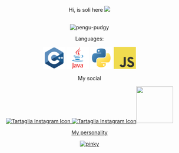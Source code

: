 <p align="center">
Hi, is soli here
 <img src="https://user-images.githubusercontent.com/73097560/115834477-dbab4500-a447-11eb-908a-139a6edaec5c.gif"><br><br>


<p align="center">
<img 
  src="https://github.com/user-attachments/assets/616aef4c-7c29-407c-9c44-d1b3eae37fb7" alt="pengu-pudgy"  style="width: 150px; height: 150px; object-fit: contain;">
  
 

  
<p align="center">
 Languages:
  
  <div align="center">
  <code><img height="60" src="https://raw.githubusercontent.com/github/explore/80688e429a7d4ef2fca1e82350fe8e3517d3494d/topics/cpp/cpp.png"></code> <code><img height="60" src="https://raw.githubusercontent.com/devicons/devicon/master/icons/java/java-original-wordmark.svg"></code> <code><img height="60" src="https://raw.githubusercontent.com/github/explore/80688e429a7d4ef2fca1e82350fe8e3517d3494d/topics/python/python.png"></code>  <code><img height="60" src="https://raw.githubusercontent.com/github/explore/80688e429a7d4ef2fca1e82350fe8e3517d3494d/topics/javascript/javascript.png"></code>
  </div>
<p align="center">
My social
 <div align="center">
 <a href="https://www.instagram.com/soli.tr4?igsh=MWY1dTF6dHhya2dsdg%3D%3D&utm_source=qr" target="_blank"><img src="https://github.com/user-attachments/assets/a108ef66-5bf8-4f5f-a80a-17f413240c5c" alt="Tartaglia Instagram Icon" style="width:100px; height:100px; object-fit contain;"><a href="https://www.instagram.com/soli.tr4?igsh=MWY1dTF6dHhya2dsdg%3D%3D&utm_source=qr" target="_blank"> <img src="https://github.com/user-attachments/assets/75de85f7-a7f8-424b-9c01-9caf4ed3e941" alt="Tartaglia Instagram Icon" style="width:100px; height:100px; object-fit contain;"><a href="https://www.roblox.com/share?code=a090b4378425b94892ae66797383f9e7&type=Profile&source=ProfileShare&stamp=1757406143072" target="_blank"><img src="https://github.com/user-attachments/assets/a1674c16-953a-4c6f-b8fd-8298fc5364e8" style="width:100px; height:100px; object-fit contain;">
</div>
   
<p align="center">
My personality
  <p align="center">
<img 
  src="https://github.com/user-attachments/assets/231cba1f-6ae9-4ced-bf4e-441e755036e7" alt="pinky"  style="width: 150px; height: 120px; object-fit: contain;">









